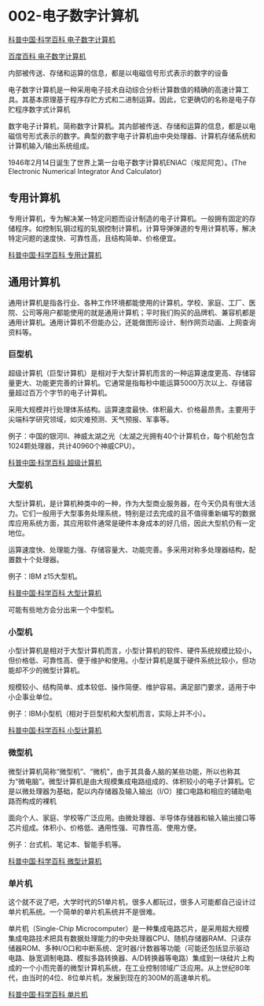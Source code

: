# 002-电子数字计算机

[科普中国·科学百科  电子数字计算机](https://baike.baidu.com/item/电子数字计算机?fromModule=lemma_search-box)

[百度百科 电子数字计算机](https://baike.baidu.com/item/数字电子计算机/5500710?fr=ge_ala)

内部被传送、存储和运算的信息，都是以电磁信号形式表示的数字的设备

电子数字计算机是一种采用电子技术自动综合分析计算数值的精确的高速计算工具。其基本原理基于程序存贮方式和二进制运算。因此，它更确切的名称是电子存贮程序数字式计算机

数字电子计算机，简称数字计算机。其内部被传送、存储和运算的信息，都是以电磁信号形式表示的数字。典型的数字电子计算机由中央处理器、计算机存储系统和计算机输入/输出系统组成。

1946年2月14日诞生了世界上第一台电子数字计算机ENIAC（埃尼阿克）。(The Electronic Numerical Integrator And Calculator)

## 专用计算机

专用计算机，专为解决某一特定问题而设计制造的电子计算机。一般拥有固定的存储程序。如控制轧钢过程的轧钢控制计算机，计算导弹弹道的专用计算机等，解决特定问题的速度快、可靠性高，且结构简单、价格便宜。

[科普中国·科学百科 专用计算机](https://baike.baidu.com/item/专用计算机/4201208?fr=ge_ala)

##  通用计算机

通用计算机是指各行业、各种工作环境都能使用的计算机，学校、家庭、工厂、医院、公司等用户都能使用的就是通用计算机；平时我们购买的品牌机、兼容机都是通用计算机。通用计算机不但能办公，还能做图形设计、制作网页动画、上网查询资料等。

### 巨型机

超级计算机（巨型计算机）是相对于大型计算机而言的一种运算速度更高、存储容量更大、功能更完善的计算机。它通常是指每秒中能运算5000万次以上、存储容量超过百万个字节的电子计算机。

采用大规模并行处理体系结构。运算速度最快、体积最大、价格最昂贵。主要用于尖端科学研究领域，如灾难预测、天气预报、军事等。

例子：中国的银河II、神威太湖之光（太湖之光拥有40个计算机仓，每个机舱包含1024颗处理器，共计40960个神威CPU）。

[科普中国·科学百科 超级计算机](https://baike.baidu.com/item/超级计算机/5373711)

### 大型机

大型计算机，是计算机种类中的一种，作为大型商业服务器，在今天仍具有很大活力。它们一般用于大型事务处理系统，特别是过去完成的且不值得重新编写的数据库应用系统方面，其应用软件通常是硬件本身成本的好几倍，因此大型机仍有一定地位。

运算速度快、处理能力强、存储容量大、功能完善。多采用对称多处理器结构，配置数十个处理器。

例子：IBM z15大型机。

[科普中国·科学百科 大型计算机](https://baike.baidu.com/item/大型计算机)

可能有些地方会分出来一个中型机。

### 小型机

小型计算机是相对于大型计算机而言，小型计算机的软件、硬件系统规模比较小，但价格低、可靠性高、便于维护和使用。小型计算机是属于硬件系统比较小，但功能却不少的微型计算机。 

规模较小、结构简单、成本较低、操作简便、维护容易。满足部门要求，适用于中小企事业单位。

例子：IBM小型机（相对于巨型机和大型机而言，实际上并不小）。

[科普中国·科学百科 小型计算机](https://baike.baidu.com/item/小型计算机)

### 微型机

微型计算机简称“微型机”、“微机”，由于其具备人脑的某些功能，所以也称其为“微电脑”。微型计算机是由大规模集成电路组成的、体积较小的电子计算机。它是以微处理器为基础，配以内存储器及输入输出（I/O）接口电路和相应的辅助电路而构成的裸机

面向个人、家庭、学校等广泛应用。由微处理器、半导体存储器和输入输出接口等芯片组成。体积小、价格低、通用性强、可靠性高、使用方便。

例子：台式机、笔记本、智能手机等。

[科普中国·科学百科 微型计算机](https://baike.baidu.com/item/微型计算机/9287)


### 单片机

这个就不说了吧，大学时代的51单片机，很多人都玩过，很多人可能都自己设计过单片机系统。一个简单的单片机系统并不是很难。

单片机（Single-Chip Microcomputer）是一种集成电路芯片，是采用超大规模集成电路技术把具有数据处理能力的中央处理器CPU、随机存储器RAM、只读存储器ROM、多种I/O口和中断系统、定时器/计数器等功能（可能还包括显示驱动电路、脉宽调制电路、模拟多路转换器、A/D转换器等电路）集成到一块硅片上构成的一个小而完善的微型计算机系统，在工业控制领域广泛应用。从上世纪80年代，由当时的4位、8位单片机，发展到现在的300M的高速单片机。

[科普中国·科学百科 单片机](https://baike.baidu.com/item/单片机)